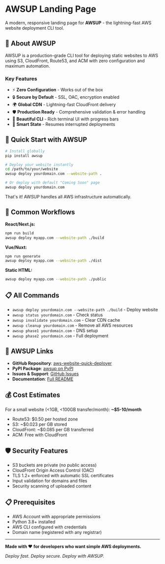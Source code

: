 # AWSUP Landing Page

A modern, responsive landing page for **AWSUP** - the lightning-fast AWS website deployment CLI tool.

## 🚀 About AWSUP

AWSUP is a production-grade CLI tool for deploying static websites to AWS using S3, CloudFront, Route53, and ACM with zero configuration and maximum automation.

### Key Features
- ⚡ **Zero Configuration** - Works out of the box
- 🔒 **Secure by Default** - SSL, OAC, encryption enabled  
- 🌍 **Global CDN** - Lightning-fast CloudFront delivery
- 🛡️ **Production Ready** - Comprehensive validation & error handling
- 🎨 **Beautiful CLI** - Rich terminal UI with progress bars
- 🔄 **Smart State** - Resumes interrupted deployments

## 🎯 Quick Start with AWSUP

```bash
# Install globally
pip install awsup

# Deploy your website instantly
cd /path/to/your/website
awsup deploy yourdomain.com --website-path .

# Or deploy with default "Coming Soon" page
awsup deploy yourdomain.com
```

That's it! AWSUP handles all AWS infrastructure automatically.

## 🌟 Common Workflows

**React/Next.js:**
```bash
npm run build
awsup deploy myapp.com --website-path ./build
```

**Vue/Nuxt:**
```bash
npm run generate  
awsup deploy myapp.com --website-path ./dist
```

**Static HTML:**
```bash
awsup deploy myapp.com --website-path ./public
```

## 📋 All Commands

- `awsup deploy yourdomain.com --website-path ./build` - Deploy website
- `awsup status yourdomain.com` - Check status
- `awsup invalidate yourdomain.com` - Clear CDN cache
- `awsup cleanup yourdomain.com` - Remove all AWS resources
- `awsup phase1 yourdomain.com` - DNS setup
- `awsup phase2 yourdomain.com` - Full deployment

## 🔗 AWSUP Links

- **GitHub Repository**: [aws-website-quick-deployer](https://github.com/Akramovic1/aws-website-quick-deployer)
- **PyPI Package**: [awsup on PyPI](https://pypi.org/project/awsup/)
- **Issues & Support**: [GitHub Issues](https://github.com/Akramovic1/aws-website-quick-deployer/issues)
- **Documentation**: [Full README](https://github.com/Akramovic1/aws-website-quick-deployer#readme)

## 💰 Cost Estimates

For a small website (<1GB, <100GB transfer/month): **~$5-10/month**

- Route53: $0.50 per hosted zone
- S3: ~$0.023 per GB stored
- CloudFront: ~$0.085 per GB transferred
- ACM: Free with CloudFront

## 🛡️ Security Features

- S3 buckets are private (no public access)
- CloudFront Origin Access Control (OAC)
- TLS 1.2+ enforced with automatic SSL certificates
- Input validation for domains and files
- Security scanning of uploaded content

## 📋 Prerequisites

- AWS Account with appropriate permissions
- Python 3.8+ installed
- AWS CLI configured with credentials
- Domain name (registered with any registrar)

---

**Made with ❤️ for developers who want simple AWS deployments.**

*Deploy fast. Deploy secure. Deploy with AWSUP.*